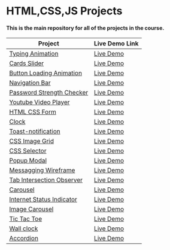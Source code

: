 # HTML,CSS,JS Projects

#### This is the main repository for all of the projects in the course.

| Project                                                                                                             | Live Demo Link                                                       |
| ------------------------------------------------------------------------------------------------------------------- | -------------------------------------------------------------------- |
| [Typing Animation](https://github.com/jpranays/HTML_CSS_JS_Projects/tree/master/typing-animation)                   | [Live Demo](https://jpranays-typing-animation.netlify.app/)          |
| [Cards Slider](https://github.com/jpranays/HTML_CSS_JS_Projects/tree/master/cards-slider)                           | [Live Demo](https://jpranays-cards-slider.netlify.app/)              |
| [Button Loading Animation](https://github.com/jpranays/HTML_CSS_JS_Projects/tree/master/button-loading-animation)   | [Live Demo](https://jpranays-button-loading-animation.netlify.app/)  |
| [Navigation Bar](https://github.com/jpranays/HTML_CSS_JS_Projects/tree/master/navigation-bar)                       | [Live Demo](https://jpranays-navigation-bar.netlify.app/)            |
| [Password Strength Checker](https://github.com/jpranays/HTML_CSS_JS_Projects/tree/master/password-strength-checker) | [Live Demo](https://jpranays-password-strength-checker.netlify.app/) |
| [Youtube Video Player](https://github.com/jpranays/HTML_CSS_JS_Projects/tree/master/youtube-video-player)           | [Live Demo](https://jpranays-youtube-video-player.netlify.app/)      |
| [HTML CSS Form](https://github.com/jpranays/HTML_CSS_JS_Projects/tree/master/html-css-form)                         | [Live Demo](https://jpranays-html-css-form.netlify.app/)             |
| [Clock](https://github.com/jpranays/HTML_CSS_JS_Projects/tree/master/clock)                                         | [Live Demo](https://jpranays-clock.netlify.app/)                     |
| [Toast-notification](https://github.com/jpranays/HTML_CSS_JS_Projects/tree/master/toast-notification)               | [Live Demo](https://jpranays-toast-notification.netlify.app/)        |
| [CSS Image Grid](https://github.com/jpranays/HTML_CSS_JS_Projects/tree/master/css-image-grid)                       | [Live Demo](https://jpranays-css-image-grid.netlify.app/)            |
| [CSS Selector](https://github.com/jpranays/HTML_CSS_JS_Projects/tree/master/css-selector)                         | [Live Demo](https://jpranays-css-selector.netlify.app/)              |
| [Popup Modal](https://github.com/jpranays/HTML_CSS_JS_Projects/tree/master/popup%20modal%20box)                     | [Live Demo](https://jpranays-popup-modal.netlify.app/)               |
| [Messagging Wireframe](https://github.com/jpranays/HTML_CSS_JS_Projects/tree/master/messaging-wireframe)            | [Live Demo](https://jpranays-messaging-wireframe.netlify.app/)       |
| [Tab Intersection Observer](https://github.com/jpranays/HTML_CSS_JS_Projects/tree/master/tab-intersection-observer) | [Live Demo](https://jpranays-tab-intersection-observer.netlify.app/) |
| [Carousel](https://github.com/jpranays/HTML_CSS_JS_Projects/tree/master/Carousel)                                   | [Live Demo](https://jpranays-carousel.netlify.app/)                  |
| [Internet Status Indicator](https://github.com/jpranays/HTML_CSS_JS_Projects/tree/master/Internet-status-indicator) | [Live Demo](https://jpranays-internet-status-indicator.netlify.app/) |
| [Image Carousel](https://github.com/jpranays/HTML_CSS_JS_Projects/tree/master/image-carousel) | [Live Demo](https://jpranays-image-carousel.netlify.app/) |
| [Tic Tac Toe](https://github.com/jpranays/HTML_CSS_JS_Projects/tree/master/tic-tac-toe) | [Live Demo](https://jpranays-tic-tac-toe.netlify.app/) |
| [Wall clock](https://github.com/jpranays/HTML_CSS_JS_Projects/tree/master/wall-clock) | [Live Demo](https://jpranays-wall-clock.netlify.app/) |
| [Accordion](https://github.com/jpranays/HTML_CSS_JS_Projects/tree/master/accordion) | [Live Demo](https://jpranays-accordion.netlify.app/) |
